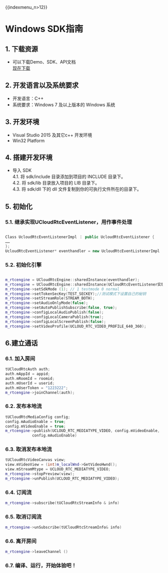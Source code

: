 {{indexmenu_n>12}}

# Windows SDK指南

## 1\. 下载资源

  - 可以下载Demo、SDK、API文档  
    [现在下载](https://github.com/ucloud/urtc-win-demo.git)  
## 2\. 开发语言以及系统要求
  - 开发语言：C++  
  - 系统要求：Windows 7 及以上版本的 Windows 系统  
## 3\. 开发环境
  - Visual Studio 2015 及其它c++ 开发环境  
  - Win32 Platform  
## 4\. 搭建开发环境
  - 导入 SDK    
4.1. 将 sdk/include 目录添加到项目的 INCLUDE 目录下。    
4.2. 将 sdk/lib 目录放入项目的 LIB 目录下。  
4.3. 将 sdk/dll 下的 dll 文件复制到你的可执行文件所在的目录下。  
## 5\. 初始化

### 5.1. 继承实现UCloudRtcEventListener，用作事件处理

``` cpp

Class UcloudRtcEventListenerImpl ： public UcloudRtcEventListener {
……
};
UcloudRtcEventListener* eventhandler = new UcloudRtcEventListenerImpl

```

### 5.2. 初始化引擎

``` cpp

m_rtcengine = UCloudRtcEngine::sharedInstance(eventhandler);
m_rtcengine = UCloudRtcEngine::sharedInstance(UCloudRtcEventListener实现类);
m_rtcengine->setSdkMode (1); // 1 testmode 0 normal
m_rtcengine->setTokenSecKey(TEST_SECKEY);//测试模式下设置自己的秘钥
m_rtcengine->setStreamRole(STREAM_BOTH);
m_rtcengine->setAudioOnlyMode(false);
m_rtcengine->setAutoPublishSubscribe(false, true);
m_rtcengine->configLocalAudioPublish(false);
m_rtcengine->configLocalCameraPublish(true);
m_rtcengine->configLocalScreenPublish(false);
m_rtcengine->setVideoProfile(UCLOUD_RTC_VIDEO_PROFILE_640_360);

```

## 6.建立通话

### 6.1. 加入房间

``` cpp
tUCloudRtcAuth auth;
auth.mAppId = appid;
auth.mRoomId = roomid;
auth.mUserId = userid;
auth.mUserToken = "1223222";
m_rtcengine->joinChannel(auth);
```

### 6.2. 发布本地流

``` cpp
tUCloudRtcMediaConfig config;
config.mAudioEnable = true;
config.mVideoEnable = true;
m_rtcengine->publish(UCLOUD_RTC_MEDIATYPE_VIDEO, config.mVideoEnable,
            config.mAudioEnable)
```

### 6.3. 取消发布本地流

``` cpp
tUCloudRtcVideoCanvas view;
view.mVideoView = (int)m_localWnd->GetVideoHwnd();
view.mStreamMtype = UCLOUD_RTC_MEDIATYPE_VIDEO;
m_rtcengine->stopPreview(view);
m_rtcengine->unPublish(UCLOUD_RTC_MEDIATYPE_VIDEO);
```

### 6.4. 订阅流

``` cpp
m_rtcengine->subscribe(tUCloudRtcStreamInfo & info)
```

### 6.5. 取消订阅流

``` cpp
m_rtcengine->unSubscribe(tUCloudRtcStreamInfo& info)
```

### 6.6. 离开房间

``` cpp
m_rtcengine->leaveChannel ()
```

### 6.7. 编译、运行，开始体验吧！
